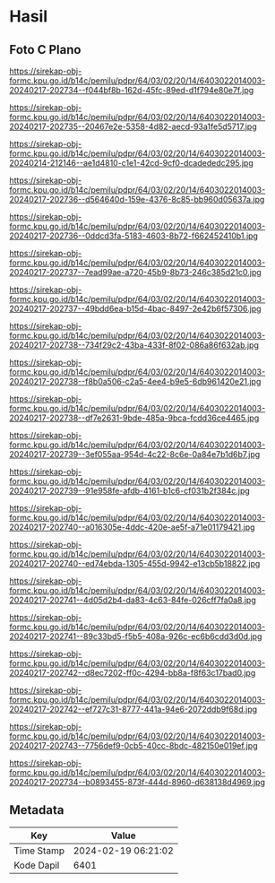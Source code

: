 # Hasil

## Foto C Plano

https://sirekap-obj-formc.kpu.go.id/b14c/pemilu/pdpr/64/03/02/20/14/6403022014003-20240217-202734--f044bf8b-162d-45fc-89ed-d1f794e80e7f.jpg

https://sirekap-obj-formc.kpu.go.id/b14c/pemilu/pdpr/64/03/02/20/14/6403022014003-20240217-202735--20467e2e-5358-4d82-aecd-93a1fe5d5717.jpg

https://sirekap-obj-formc.kpu.go.id/b14c/pemilu/pdpr/64/03/02/20/14/6403022014003-20240214-212146--ae1d4810-c1e1-42cd-9cf0-dcadededc295.jpg

https://sirekap-obj-formc.kpu.go.id/b14c/pemilu/pdpr/64/03/02/20/14/6403022014003-20240217-202736--d564640d-159e-4376-8c85-bb960d05637a.jpg

https://sirekap-obj-formc.kpu.go.id/b14c/pemilu/pdpr/64/03/02/20/14/6403022014003-20240217-202736--0ddcd3fa-5183-4603-8b72-f662452410b1.jpg

https://sirekap-obj-formc.kpu.go.id/b14c/pemilu/pdpr/64/03/02/20/14/6403022014003-20240217-202737--7ead99ae-a720-45b9-8b73-246c385d21c0.jpg

https://sirekap-obj-formc.kpu.go.id/b14c/pemilu/pdpr/64/03/02/20/14/6403022014003-20240217-202737--49bdd6ea-b15d-4bac-8497-2e42b6f57306.jpg

https://sirekap-obj-formc.kpu.go.id/b14c/pemilu/pdpr/64/03/02/20/14/6403022014003-20240217-202738--734f29c2-43ba-433f-8f02-086a86f632ab.jpg

https://sirekap-obj-formc.kpu.go.id/b14c/pemilu/pdpr/64/03/02/20/14/6403022014003-20240217-202738--f8b0a506-c2a5-4ee4-b9e5-6db961420e21.jpg

https://sirekap-obj-formc.kpu.go.id/b14c/pemilu/pdpr/64/03/02/20/14/6403022014003-20240217-202738--df7e2631-9bde-485a-9bca-fcdd36ce4465.jpg

https://sirekap-obj-formc.kpu.go.id/b14c/pemilu/pdpr/64/03/02/20/14/6403022014003-20240217-202739--3ef055aa-954d-4c22-8c6e-0a84e7b1d6b7.jpg

https://sirekap-obj-formc.kpu.go.id/b14c/pemilu/pdpr/64/03/02/20/14/6403022014003-20240217-202739--91e958fe-afdb-4161-b1c6-cf031b2f384c.jpg

https://sirekap-obj-formc.kpu.go.id/b14c/pemilu/pdpr/64/03/02/20/14/6403022014003-20240217-202740--a016305e-4ddc-420e-ae5f-a71e01179421.jpg

https://sirekap-obj-formc.kpu.go.id/b14c/pemilu/pdpr/64/03/02/20/14/6403022014003-20240217-202740--ed74ebda-1305-455d-9942-e13cb5b18822.jpg

https://sirekap-obj-formc.kpu.go.id/b14c/pemilu/pdpr/64/03/02/20/14/6403022014003-20240217-202741--4d05d2b4-da83-4c63-84fe-026cff7fa0a8.jpg

https://sirekap-obj-formc.kpu.go.id/b14c/pemilu/pdpr/64/03/02/20/14/6403022014003-20240217-202741--89c33bd5-f5b5-408a-926c-ec6b6cdd3d0d.jpg

https://sirekap-obj-formc.kpu.go.id/b14c/pemilu/pdpr/64/03/02/20/14/6403022014003-20240217-202742--d8ec7202-ff0c-4294-bb8a-f8f63c17bad0.jpg

https://sirekap-obj-formc.kpu.go.id/b14c/pemilu/pdpr/64/03/02/20/14/6403022014003-20240217-202742--ef727c31-8777-441a-94e6-2072ddb9f68d.jpg

https://sirekap-obj-formc.kpu.go.id/b14c/pemilu/pdpr/64/03/02/20/14/6403022014003-20240217-202743--7756def9-0cb5-40cc-8bdc-482150e019ef.jpg

https://sirekap-obj-formc.kpu.go.id/b14c/pemilu/pdpr/64/03/02/20/14/6403022014003-20240217-202734--b0893455-873f-444d-8960-d638138d4969.jpg


## Metadata

| Key        | Value               |
| ---------- | ------------------- |
| Time Stamp | 2024-02-19 06:21:02 |
| Kode Dapil | 6401                |



